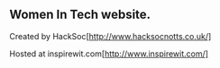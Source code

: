 
## Women In Tech website. ##

Created by HackSoc[http://www.hacksocnotts.co.uk/]

Hosted at inspirewit.com[http://www.inspirewit.com/]

